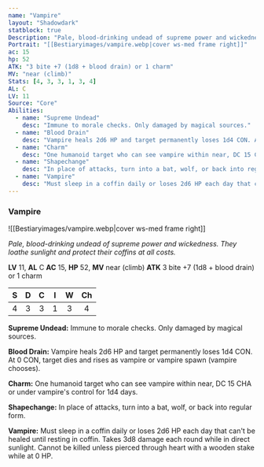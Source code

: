 ```yaml
---
name: "Vampire"
layout: "Shadowdark"
statblock: true
Description: "Pale, blood-drinking undead of supreme power and wickedness. They loathe sunlight and protect their coffins at all costs."
Portrait: "[[Bestiaryimages/vampire.webp|cover ws-med frame right]]"
ac: 15
hp: 52
ATK: "3 bite +7 (1d8 + blood drain) or 1 charm"
MV: "near (climb)"
Stats: [4, 3, 3, 1, 3, 4]
AL: C
LV: 11
Source: "Core"
Abilities:
  - name: "Supreme Undead"
    desc: "Immune to morale checks. Only damaged by magical sources."
  - name: "Blood Drain"
    desc: "Vampire heals 2d6 HP and target permanently loses 1d4 CON. At 0 CON, target dies and rises as vampire or vampire spawn (vampire chooses)."
  - name: "Charm"
    desc: "One humanoid target who can see vampire within near, DC 15 CHA or under vampire's control for 1d4 days."
  - name: "Shapechange"
    desc: "In place of attacks, turn into a bat, wolf, or back into regular form."
  - name: "Vampire"
    desc: "Must sleep in a coffin daily or loses 2d6 HP each day that can't be healed until resting in coffin. Takes 3d8 damage each round while in direct sunlight. Cannot be killed unless pierced through heart with a wooden stake while at 0 HP."
---
```


### Vampire

![[Bestiaryimages/vampire.webp|cover ws-med frame right]]

_Pale, blood-drinking undead of supreme power and wickedness. They loathe sunlight and protect their coffins at all costs._

**LV** 11, **AL** C
**AC** 15, **HP** 52, **MV** near (climb)
**ATK** 3 bite +7 (1d8 + blood drain) or 1 charm

|  S  |  D  |  C  |  I  |  W  |  Ch  |
|:---:|:---:|:---:|:---:|:---:|:----:|
| 4 | 3 | 3 | 1 | 3 | 4 |

**Supreme Undead:** Immune to morale checks. Only damaged by magical sources.

**Blood Drain:** Vampire heals 2d6 HP and target permanently loses 1d4 CON. At 0 CON, target dies and rises as vampire or vampire spawn (vampire chooses).

**Charm:** One humanoid target who can see vampire within near, DC 15 CHA or under vampire's control for 1d4 days.

**Shapechange:** In place of attacks, turn into a bat, wolf, or back into regular form.

**Vampire:** Must sleep in a coffin daily or loses 2d6 HP each day that can't be healed until resting in coffin. Takes 3d8 damage each round while in direct sunlight. Cannot be killed unless pierced through heart with a wooden stake while at 0 HP.

